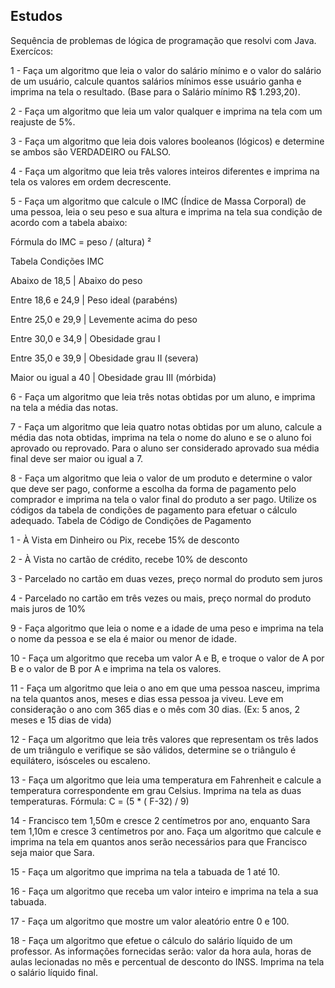 ## Estudos


Sequência de problemas de lógica de programação que resolvi com Java.
Exercícos:


1 - Faça um algoritmo que leia o valor do salário mínimo e o valor do salário de um usuário, calcule quantos salários mínimos esse usuário ganha e imprima na tela o resultado. (Base para o Salário mínimo R$ 1.293,20).

2 - Faça um algoritmo que leia um valor qualquer e imprima na tela com um reajuste de 5%.

3 - Faça um algoritmo que leia dois valores booleanos (lógicos) e determine se ambos são VERDADEIRO ou FALSO.

4 - Faça um algoritmo que leia três valores inteiros diferentes e imprima na tela os valores em ordem decrescente.

5 - Faça um algoritmo que calcule o IMC (Índice de Massa Corporal) de uma pessoa, leia o seu peso e sua altura e imprima na tela sua condição de acordo com a tabela abaixo:

Fórmula do IMC = peso / (altura) ²

Tabela Condições IMC

 Abaixo de 18,5   | Abaixo do peso          

 Entre 18,6 e 24,9 | Peso ideal (parabéns)  

 Entre 25,0 e 29,9 | Levemente acima do peso

 Entre 30,0 e 34,9 | Obesidade grau I 

 Entre 35,0 e 39,9 | Obesidade grau II (severa)

 Maior ou igual a 40 | Obesidade grau III (mórbida)


6 - Faça um algoritmo que leia três notas obtidas por um aluno, e imprima na tela a média das notas.

7 - Faça um algoritmo que leia quatro notas obtidas por um aluno, calcule a média das nota obtidas, imprima na tela o nome do aluno e se o aluno foi aprovado ou reprovado. Para o aluno ser considerado aprovado sua média final deve ser maior ou igual a 7.

8 - Faça um algoritmo que leia o valor de um produto e determine o valor que deve ser pago, conforme a escolha da forma de pagamento pelo comprador e imprima na tela o valor final do produto a ser pago. Utilize os códigos da tabela de condições de pagamento para efetuar o cálculo adequado.
  Tabela de Código de Condições de Pagamento

  1 - À Vista em Dinheiro ou Pix, recebe 15% de desconto

  2 - À Vista no cartão de crédito, recebe 10% de desconto

  3 - Parcelado no cartão em duas vezes, preço normal do produto sem juros

  4 - Parcelado no cartão em três vezes ou mais, preço normal do produto mais juros de 10%


9 - Faça algoritmo que leia o nome e a idade de uma peso e imprima na tela o nome da pessoa e se ela é maior ou menor de idade. 

10 - Faça um algoritmo que receba um valor A e B, e troque o valor de A por B e o valor de B por A e imprima na tela os valores.

11 - Faça um algoritmo que leia o ano em que uma pessoa nasceu, imprima na tela quantos anos, meses e dias essa pessoa ja viveu. Leve em consideração o ano com 365 dias e o mês com 30 dias. (Ex: 5 anos, 2 meses e 15 dias de vida)

12 - Faça um algoritmo que leia três valores que representam os três lados de um triângulo e verifique se são válidos, determine se o triângulo é equilátero, isósceles ou escaleno.

13 - Faça um algoritmo que leia uma temperatura em Fahrenheit e calcule a temperatura correspondente em grau Celsius. Imprima na tela as duas temperaturas. Fórmula: C = (5 * ( F-32) / 9)

14 - Francisco tem 1,50m e cresce 2 centímetros por ano, enquanto Sara tem 1,10m e cresce 3 centímetros por ano. Faça um algoritmo que calcule e imprima na tela em quantos anos serão necessários para que Francisco seja maior que Sara.

15 - Faça um algoritmo que imprima na tela a tabuada de 1 até 10.

16 - Faça um algoritmo que receba um valor inteiro e imprima na tela a sua tabuada.

17 - Faça um algoritmo que mostre um valor aleatório entre 0 e 100.

18 - Faça um algoritmo que efetue o cálculo do salário líquido de um professor. As informações fornecidas serão: valor da hora aula, horas de aulas lecionadas no mês e percentual de desconto do INSS. Imprima na tela o salário líquido final.